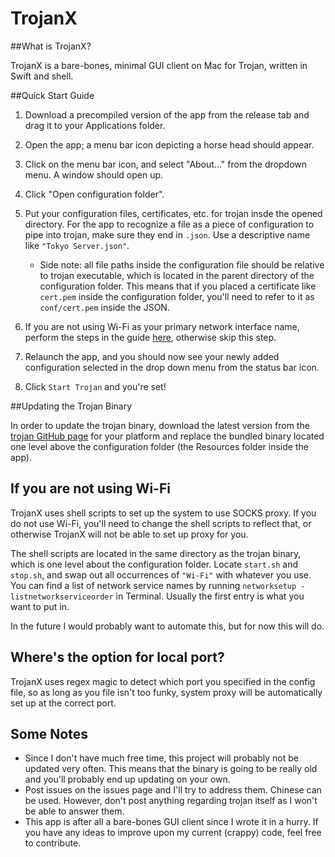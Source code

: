# TrojanX

##What is TrojanX?

TrojanX is a bare-bones, minimal GUI client on Mac for Trojan, written in Swift and shell.

##Quick Start Guide

1. Download a precompiled version of the app from the release tab and drag it to your Applications folder.

2. Open the app; a menu bar icon depicting a horse head should appear.
3. Click on the menu bar icon, and select "About..." from the dropdown menu. A window should open up.
4. Click "Open configuration folder".
5. Put your configuration files, certificates, etc. for trojan insde the opened directory. For the app to recognize a file as a piece of configuration to pipe into trojan, make sure they end in `.json`. Use a descriptive name like `"Tokyo Server.json"`.
   - Side note: all file paths inside the configuration file should be relative to trojan executable, which is located in the parent directory of the configuration folder. This means that if you placed a certificate like `cert.pem` inside the configuration folder, you'll need to refer to it as `conf/cert.pem` inside the JSON.
6. If you are not using Wi-Fi as your primary network interface name, perform the steps in the guide [here](#if-you-are-not-using-wi-fi), otherwise skip this step.
7. Relaunch the app, and you should now see your newly added configuration selected in the drop down menu from the status bar icon.
8. Click `Start Trojan` and you're set!

##Updating the Trojan Binary

In order to update the trojan binary, download the latest version from the [trojan GitHub page](https://github.com/trojan-gfw/trojan) for your platform and replace the bundled binary located one level above the configuration folder (the Resources folder inside the app). 

## If you are not using Wi-Fi

TrojanX uses shell scripts to set up the system to use SOCKS proxy. If you do not use Wi-Fi, you'll need to change the shell scripts to reflect that, or otherwise TrojanX will not be able to set up proxy for you.

The shell scripts are located in the same directory as the trojan binary, which is one level about the configuration folder. Locate `start.sh` and `stop.sh`, and swap out all occurrences of `"Wi-Fi"` with whatever you use. You can find a list of network service names by running `networksetup -listnetworkserviceorder` in Terminal. Usually the first entry is what you want to put in.

In the future I would probably want to automate this, but for now this will do.

## Where's the option for local port?

TrojanX uses regex magic to detect which port you specified in the config file, so as long as you file isn't too funky, system proxy will be automatically set up at the correct port.

## Some Notes

- Since I don't have much free time, this project will probably not be updated very often. This means that the binary is going to be really old and you'll probably end up updating on your own.
- Post issues on the issues page and I'll try to address them. Chinese can be used. However, don't post anything regarding trojan itself as I won't be able to answer them.
- This app is after all a bare-bones GUI client since I wrote it in a hurry. If you have any ideas to improve upon my current (crappy) code, feel free to contribute.